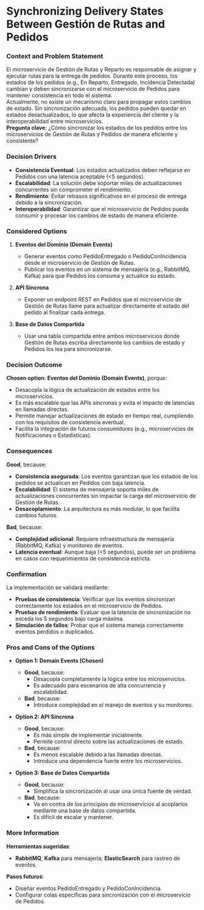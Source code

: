 # Synchronizing Delivery States Between Gestión de Rutas and Pedidos

### Context and Problem Statement
El microservicio de Gestión de Rutas y Reparto es responsable de asignar y ejecutar rutas para la entrega de pedidos. Durante este proceso, los estados de los pedidos (e.g., En Reparto, Entregado, Incidencia Detectada) cambian y deben sincronizarse con el microservicio de Pedidos para mantener consistencia en todo el sistema.  
Actualmente, no existe un mecanismo claro para propagar estos cambios de estado. Sin sincronización adecuada, los pedidos pueden quedar en estados desactualizados, lo que afecta la experiencia del cliente y la interoperabilidad entre microservicios.  
**Pregunta clave**: ¿Cómo sincronizar los estados de los pedidos entre los microservicios de Gestión de Rutas y Pedidos de manera eficiente y consistente?

### Decision Drivers
- **Consistencia Eventual**: Los estados actualizados deben reflejarse en Pedidos con una latencia aceptable (<5 segundos).
- **Escalabilidad**: La solución debe soportar miles de actualizaciones concurrentes sin comprometer el rendimiento.
- **Rendimiento**: Evitar retrasos significativos en el proceso de entrega debido a la sincronización.
- **Interoperabilidad**: Garantizar que el microservicio de Pedidos pueda consumir y procesar los cambios de estado de manera eficiente.

### Considered Options

1. **Eventos del Dominio (Domain Events)**
   - Generar eventos como PedidoEntregado o PedidoConIncidencia desde el microservicio de Gestión de Rutas.
   - Publicar los eventos en un sistema de mensajería (e.g., RabbitMQ, Kafka) para que Pedidos los consuma y actualice su estado.

2. **API Síncrona**
   - Exponer un endpoint REST en Pedidos que el microservicio de Gestión de Rutas llame para actualizar directamente el estado del pedido al finalizar cada entrega.

3. **Base de Datos Compartida**
   - Usar una tabla compartida entre ambos microservicios donde Gestión de Rutas escriba directamente los cambios de estado y Pedidos los lea para sincronizarse.

### Decision Outcome
**Chosen option**: **Eventos del Dominio (Domain Events)**, porque:
- Desacopla la lógica de actualización de estados entre los microservicios.
- Es más escalable que las APIs síncronas y evita el impacto de latencias en llamadas directas.
- Permite manejar actualizaciones de estado en tiempo real, cumpliendo con los requisitos de consistencia eventual.
- Facilita la integración de futuros consumidores (e.g., microservicios de Notificaciones o Estadísticas).

### Consequences
**Good**, because:
- **Consistencia asegurada**: Los eventos garantizan que los estados de los pedidos se actualicen en Pedidos con baja latencia.
- **Escalabilidad**: El sistema de mensajería soporta miles de actualizaciones concurrentes sin impactar la carga del microservicio de Gestión de Rutas.
- **Desacoplamiento**: La arquitectura es más modular, lo que facilita cambios futuros.

**Bad**, because:
- **Complejidad adicional**: Requiere infraestructura de mensajería (RabbitMQ, Kafka) y monitoreo de eventos.
- **Latencia eventual**: Aunque baja (<5 segundos), puede ser un problema en casos con requerimientos de consistencia estricta.

### Confirmation
La implementación se validará mediante:
- **Pruebas de consistencia**: Verificar que los eventos sincronizan correctamente los estados en el microservicio de Pedidos.
- **Pruebas de rendimiento**: Evaluar que la latencia de sincronización no exceda los 5 segundos bajo carga máxima.
- **Simulación de fallos**: Probar que el sistema maneja correctamente eventos perdidos o duplicados.

### Pros and Cons of the Options

- **Option 1: Domain Events (Chosen)**
  - **Good**, because:
    - Desacopla completamente la lógica entre los microservicios.
    - Es adecuado para escenarios de alta concurrencia y escalabilidad.
  - **Bad**, because:
    - Introduce complejidad en el manejo de eventos y su monitoreo.

- **Option 2: API Síncrona**
  - **Good**, because:
    - Es más simple de implementar inicialmente.
    - Permite control directo sobre las actualizaciones de estado.
  - **Bad**, because:
    - Es menos escalable debido a las llamadas directas.
    - Introduce una dependencia fuerte entre los microservicios.

- **Option 3: Base de Datos Compartida**
  - **Good**, because:
    - Simplifica la sincronización al usar una única fuente de verdad.
  - **Bad**, because:
    - Va en contra de los principios de microservicios al acoplarlos mediante una base de datos compartida.
    - Es difícil de escalar y mantener.

### More Information
**Herramientas sugeridas**:
- **RabbitMQ**, **Kafka** para mensajería; **ElasticSearch** para rastreo de eventos.

**Pasos futuros**:
- Diseñar eventos PedidoEntregado y PedidoConIncidencia.
- Configurar colas específicas para sincronización con el microservicio de Pedidos.
